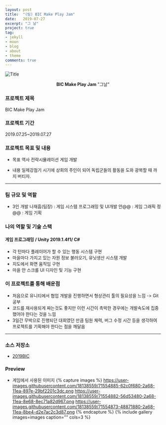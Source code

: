```yaml
---
layout: post
title:  "(팀) BIC Make Play Jam"
date:   2019-07-27
excerpt: "그 날"
project: true
tag:
- jekyll 
- moon
- blog
- about
- theme
comments: true
---
```


![Title](https://user-images.githubusercontent.com/18138559/71554885-62c0f680-2a68-11ea-897e-29bf2201c3dc.png)

<center><b>BIC Make Play Jam</b> "그날"</center>
     
### 프로젝트 제목
BIC Make Play Jam

### 프로젝트 기간
2019.07.25~2019.07.27

### 프로젝트 목표 및 내용
* 목표
	역사 전략시뮬레이션 게임 개발
	
* 내용
	일제강점기 시기에 상회의 주인이 되어 독립군들의 활동을 도와 광복할 때 까지 버티자.

---

### 팀 규모 및 역할
* 3인 개발
나재흠(팀장) : 게임 시스템 프로그래밍 및 UI개발
안@@ : 게임 그래픽
정@@ : 게임 기획

### 나의 역할 및 기술 스택
#### 게임 프로그래밍 / Unity 2019.1.4f1/ C# 
* 각 턴마다 플레이어가 할 수 있는 행동 시스템 구현
* 마을마다 가지고 있는 자원 정보 불러오기, 유닛생산 시스템 개발
* 지도에서 화면 움직임 구현
* 마을 안 스크롤 UI 디자인 및 기능 구현

### 이 프로젝트를 통해 배운점
* 처음으로 유니티에서 협업 개발을 진행하면서 형상관리 툴의 필요성을 느낌 -> Git 공부
* 코드를 재사용되게 짜는것도 좋지만 이런 시간이 촉박한 경우에는 개발속도에 집중했어야 한다는 것을 느낌
* 3일간 무박으로 진행되던 대회였던 만큼 팀원 체력, 버그 수정 시간 등을 생각하여 프로젝트를 기획해야 한다는 점을 깨달음

---

### 소스 저장소
* [2019BIC](https://github.com/Meerkat-GMD/2019BIC)

### Preview

* 게임에서 사용된 이미지
{% capture images %}
	https://user-images.githubusercontent.com/18138559/71554885-62c0f680-2a68-11ea-897e-29bf2201c3dc.png
	https://user-images.githubusercontent.com/18138559/71554882-56d53480-2a68-11ea-8e68-8ec71a82d967.png
	https://user-images.githubusercontent.com/18138559/71554873-48871880-2a68-11ea-8be4-d2e7ac2c3d87.png
{% endcapture %}
{% include gallery images=images caption="" cols=3 %}